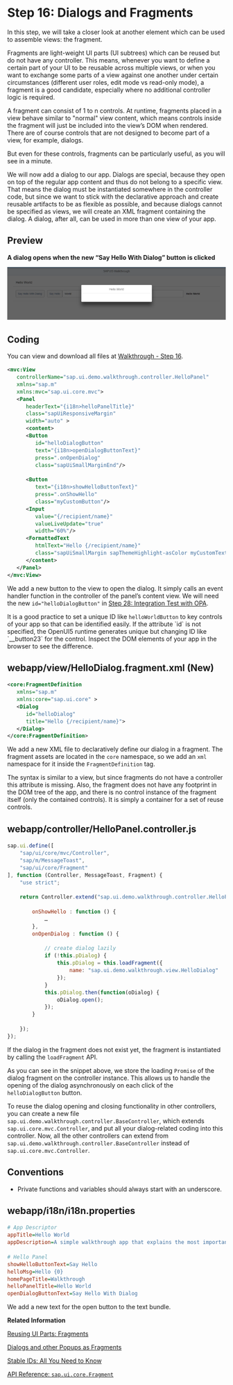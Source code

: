 <!-- loio4da72985139b4b83b5f1c1e0c0d2ed5a -->

# Step 16: Dialogs and Fragments

In this step, we will take a closer look at another element which can be used to assemble views: the fragment.

Fragments are light-weight UI parts \(UI subtrees\) which can be reused but do not have any controller. This means, whenever you want to define a certain part of your UI to be reusable across multiple views, or when you want to exchange some parts of a view against one another under certain circumstances \(different user roles, edit mode vs read-only mode\), a fragment is a good candidate, especially where no additional controller logic is required.

A fragment can consist of 1 to n controls. At runtime, fragments placed in a view behave similar to "normal" view content, which means controls inside the fragment will just be included into the view’s DOM when rendered. There are of course controls that are not designed to become part of a view, for example, dialogs.

But even for these controls, fragments can be particularly useful, as you will see in a minute.

We will now add a dialog to our app. Dialogs are special, because they open on top of the regular app content and thus do not belong to a specific view. That means the dialog must be instantiated somewhere in the controller code, but since we want to stick with the declarative approach and create reusable artifacts to be as flexible as possible, and because dialogs cannot be specified as views, we will create an XML fragment containing the dialog. A dialog, after all, can be used in more than one view of your app.



## Preview

   
  
**A dialog opens when the new “Say Hello With Dialog” button is clicked**

 ![](images/SAPUI5_Walkthrough_Step_16_f22d752.png "A dialog opens when the new “Say Hello With Dialog” button is clicked") 



## Coding

You can view and download all files at [Walkthrough - Step 16](https://ui5.sap.com/#/entity/sap.m.tutorial.walkthrough/sample/sap.m.tutorial.walkthrough.16).

```xml
<mvc:View
   controllerName="sap.ui.demo.walkthrough.controller.HelloPanel"
   xmlns="sap.m"
   xmlns:mvc="sap.ui.core.mvc">
   <Panel
      headerText="{i18n>helloPanelTitle}"
      class="sapUiResponsiveMargin"
      width="auto" >
      <content>
      <Button
         id="helloDialogButton"
         text="{i18n>openDialogButtonText}"
         press=".onOpenDialog"
         class="sapUiSmallMarginEnd"/>

      <Button
         text="{i18n>showHelloButtonText}"
         press=".onShowHello"
         class="myCustomButton"/>
      <Input
         value="{/recipient/name}"
         valueLiveUpdate="true"
         width="60%"/>
      <FormattedText
         htmlText="Hello {/recipient/name}"
         class="sapUiSmallMargin sapThemeHighlight-asColor myCustomText"/>
      </content>
   </Panel>
</mvc:View>
```

We add a new button to the view to open the dialog. It simply calls an event handler function in the controller of the panel’s content view. We will need the new `id="helloDialogButton"` in [Step 28: Integration Test with OPA](step-28-integration-test-with-opa-9bf4dce.md).

It is a good practice to set a unique ID like `helloWorldButton` to key controls of your app so that can be identified easily. If the attribute \`id\` is not specified, the OpenUI5 runtime generates unique but changing ID like \`\_\_button23\` for the control. Inspect the DOM elements of your app in the browser to see the difference.



## webapp/view/HelloDialog.fragment.xml \(New\)

```xml
<core:FragmentDefinition
   xmlns="sap.m"
   xmlns:core="sap.ui.core" >
   <Dialog
      id="helloDialog"
      title="Hello {/recipient/name}">
   </Dialog>
</core:FragmentDefinition>
```

We add a new XML file to declaratively define our dialog in a fragment. The fragment assets are located in the `core` namespace, so we add an `xml` namespace for it inside the `FragmentDefinition` tag.

The syntax is similar to a view, but since fragments do not have a controller this attribute is missing. Also, the fragment does not have any footprint in the DOM tree of the app, and there is no control instance of the fragment itself \(only the contained controls\). It is simply a container for a set of reuse controls.



## webapp/controller/HelloPanel.controller.js

```js
sap.ui.define([
	"sap/ui/core/mvc/Controller",
	"sap/m/MessageToast",
	"sap/ui/core/Fragment"
], function (Controller, MessageToast, Fragment) {
	"use strict";

	return Controller.extend("sap.ui.demo.walkthrough.controller.HelloPanel", {

		onShowHello : function () {
			…
		},
		onOpenDialog : function () {

			// create dialog lazily
			if (!this.pDialog) {
				this.pDialog = this.loadFragment({
					name: "sap.ui.demo.walkthrough.view.HelloDialog"
				});
			} 
			this.pDialog.then(function(oDialog) {
				oDialog.open();
			});
		}

	});
});
```

If the dialog in the fragment does not exist yet, the fragment is instantiated by calling the `loadFragment` API.

As you can see in the snippet above, we store the loading `Promise` of the dialog fragment on the controller instance. This allows us to handle the opening of the dialog asynchronously on each click of the `helloDialogButton` button.

To reuse the dialog opening and closing functionality in other controllers, you can create a new file `sap.ui.demo.walkthrough.controller.BaseController`, which extends `sap.ui.core.mvc.Controller`, and put all your dialog-related coding into this controller. Now, all the other controllers can extend from `sap.ui.demo.walkthrough.controller.BaseController` instead of `sap.ui.core.mvc.Controller`.



## Conventions

-   Private functions and variables should always start with an underscore.




<a name="loio4da72985139b4b83b5f1c1e0c0d2ed5a__section_d5m_ypr_r2b"/>

## webapp/i18n/i18n.properties

```ini
# App Descriptor
appTitle=Hello World
appDescription=A simple walkthrough app that explains the most important concepts of SAPUI5

# Hello Panel
showHelloButtonText=Say Hello
helloMsg=Hello {0}
homePageTitle=Walkthrough
helloPanelTitle=Hello World
openDialogButtonText=Say Hello With Dialog
```

We add a new text for the open button to the text bundle.

**Related Information**  


[Reusing UI Parts: Fragments](../04_Essentials/reusing-ui-parts-fragments-36a5b13.md "Fragments are light-weight UI parts (UI sub-trees) which can be reused, defined similar to views, but do not have any controller or other behavior code involved.")

[Dialogs and other Popups as Fragments](../04_Essentials/dialogs-and-other-popups-as-fragments-448c641.md "You can use fragments to declaratively define dialogs and other popup controls which are not part of the normal page UI structure.")

[Stable IDs: All You Need to Know](../05_Developing_Apps/stable-ids-all-you-need-to-know-f51dbb7.md "Stable IDs are IDs for controls, elements, or components that you set yourself in the respective id property or attribute as opposed to IDs that are generated by SAPUI5. Stable means that the IDs are concatenated with the application component ID and do not have any auto-generated parts.")

[API Reference: `sap.ui.core.Fragment`](https://ui5.sap.com/#/api/sap.ui.core.Fragment)

